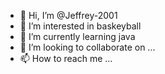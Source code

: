 - 👋 Hi, I’m @Jeffrey-2001
- 👀 I’m interested in baskeyball
- 🌱 I’m currently learning java 
- 💞️ I’m looking to collaborate on ...
- 📫 How to reach me ...

<!---
Jeffrey-2001/Jeffrey-2001 is a ✨ special ✨ repository because its `README.md` (this file) appears on your GitHub profile.
You can click the Preview link to take a look at your changes.
--->
